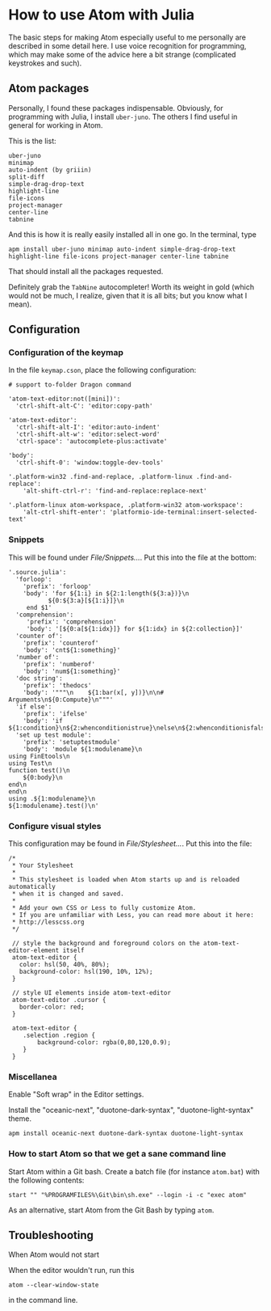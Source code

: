 # How to use Atom with Julia

The basic steps for making Atom especially useful to me personally are described in some detail here. I use voice recognition for programming, which may make some of the advice here a bit strange (complicated keystrokes and such).

## Atom packages

Personally, I found these packages indispensable. Obviously, for programming with Julia, I install `uber-juno`. The others I find useful in general for working in Atom.

This is the list:
```
uber-juno
minimap
auto-indent (by griiin)
split-diff
simple-drag-drop-text
highlight-line
file-icons
project-manager
center-line
tabnine
```
And this is how it is really easily installed all in one go. In the terminal, type
```
apm install uber-juno minimap auto-indent simple-drag-drop-text highlight-line file-icons project-manager center-line tabnine
```
That should install all the packages requested.

Definitely grab the `TabNine` autocompleter! Worth its weight in gold (which would not be much, I realize, given that it is all bits; but you know what I mean).

## Configuration


### Configuration of the  keymap

In the file	`keymap.cson`, place the following configuration:
```
# support to-folder Dragon command

'atom-text-editor:not([mini])':
  'ctrl-shift-alt-C': 'editor:copy-path'

'atom-text-editor':
  'ctrl-shift-alt-I': 'editor:auto-indent'
  'ctrl-shift-alt-w': 'editor:select-word'
  'ctrl-space': 'autocomplete-plus:activate'

'body':
  'ctrl-shift-0': 'window:toggle-dev-tools'

'.platform-win32 .find-and-replace, .platform-linux .find-and-replace':
    'alt-shift-ctrl-r': 'find-and-replace:replace-next'

'.platform-linux atom-workspace, .platform-win32 atom-workspace':
    'alt-ctrl-shift-enter': 'platformio-ide-terminal:insert-selected-text'

```


### Snippets

This will be found under *File/Snippets...*. Put this into the file at the bottom:
```
'.source.julia':
  'forloop':
    'prefix': 'forloop'
    'body': 'for ${1:i} in ${2:1:length(${3:a})}\n
	       ${0:${3:a}[${1:i}]}\n
     end $1'
  'comprehension':
     'prefix': 'comprehension'
     'body': '[${0:a[${1:idx}]} for ${1:idx} in ${2:collection}]'
  'counter of':
    'prefix': 'counterof'
    'body': 'cnt${1:something}'
  'number of':
    'prefix': 'numberof'
    'body': 'num${1:something}'
  'doc string':
    'prefix': 'thedocs'
    'body': '"""\n    ${1:bar(x[, y])}\n\n# Arguments\n${0:Compute}\n"""'
  'if else':
    'prefix': 'ifelse'
    'body': 'if ${1:condition}\n${2:whenconditionistrue}\nelse\n${2:whenconditionisfalse}\nend'
  'set up test module':
    'prefix': 'setuptestmodule'
    'body': 'module ${1:modulename}\n
using FinEtools\n
using Test\n
function test()\n
	${0:body}\n
end\n
end\n
using .${1:modulename}\n
${1:modulename}.test()\n'
```


### Configure visual styles

This configuration may be found in  *File/Stylesheet...*.
Put this into the file:
```
/*
 * Your Stylesheet
 *
 * This stylesheet is loaded when Atom starts up and is reloaded automatically
 * when it is changed and saved.
 *
 * Add your own CSS or Less to fully customize Atom.
 * If you are unfamiliar with Less, you can read more about it here:
 * http://lesscss.org
 */

 // style the background and foreground colors on the atom-text-editor-element itself
 atom-text-editor {
   color: hsl(50, 40%, 80%);
   background-color: hsl(190, 10%, 12%);
 }

 // style UI elements inside atom-text-editor
 atom-text-editor .cursor {
   border-color: red;
 }

 atom-text-editor {
 	.selection .region {
 		background-color: rgba(0,80,120,0.9);
 	}
 }
```

### Miscellanea

Enable "Soft wrap" in the Editor settings.

Install the "oceanic-next", "duotone-dark-syntax", "duotone-light-syntax" theme.
```
apm install oceanic-next duotone-dark-syntax duotone-light-syntax
```

### How to start Atom so that we get a sane command line

Start Atom within a Git bash. Create a batch file (for instance `atom.bat`) with the following contents:
```
start "" "%PROGRAMFILES%\Git\bin\sh.exe" --login -i -c "exec atom"
```
As an alternative, start Atom from the Git Bash by typing `atom`.

## Troubleshooting

When  Atom would not start

When the editor wouldn't run, run this
```
atom --clear-window-state
```
in the command line.
